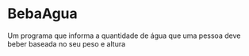 # BebaAgua
Um programa que informa a quantidade de água que uma pessoa deve beber baseada no seu peso e altura
